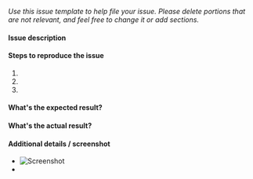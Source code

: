 *Use this issue template to help file your issue. Please delete portions that are not relevant, and feel free to change it or add sections.*

#### Issue description


#### Steps to reproduce the issue

1.  
2. 
3. 

#### What's the expected result?



#### What's the actual result?



#### Additional details / screenshot

- ![Screenshot]()
-
